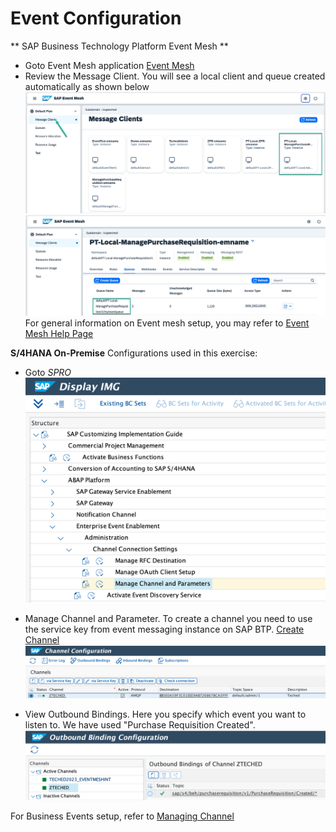 # Event Configuration #

** SAP Business Technology Platform Event Mesh **

- Goto Event Mesh application [Event Mesh](https://lcapteched.enterprise-messaging.cfapps.eu10.hana.ondemand.com/#/message_clients)
- Review the Message Client. You will see a local client and queue created automatically as shown below
![](images/EventMesh_001.png)
![](images/EventMesh_002.png)  
For general information on Event mesh setup, you may refer to [Event Mesh Help Page](https://help.sap.com/docs/event-mesh/event-mesh/what-is-sap-event-mesh)

**S/4HANA On-Premise**
Configurations used in this exercise:
- Goto *SPRO*
![](images/Channel_000.png)

- Manage Channel and Parameter. To create a channel you need to use the service key from event messaging instance on SAP BTP.
  [Create Channel](https://help.sap.com/docs/SAP_S4HANA_ON-PREMISE/810dfd34f2cc4f39aa8d946b5204fd9c/bc6cffca0b894d17a171549ccb16e679.html?locale=de-DEversion%3D1809.002)
![](images/Channel_002.png)

- View Outbound Bindings. Here you specify which event you want to listen to. We have used "Purchase Requisition Created".
![](images/Channel_001.png)

For Business Events setup, refer to [Managing Channel](https://help.sap.com/docs/SAP_S4HANA_ON-PREMISE/810dfd34f2cc4f39aa8d946b5204fd9c/dbaac652c4c941eea383a2e7f954443d.html?locale=de-DEversion%3D1809.002)
